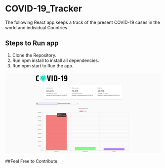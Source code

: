 

# COVID-19_Tracker
The following React app keeps a track of the present COVID-19 cases in the world and individual Countries.

## Steps to Run app
1. Clone the Repository.
2. Run npm install to install all dependencies.
3. Run npm start to Run the app.

<img src="./public/imgs/main.png"/>

##Feel Free to Contribute
